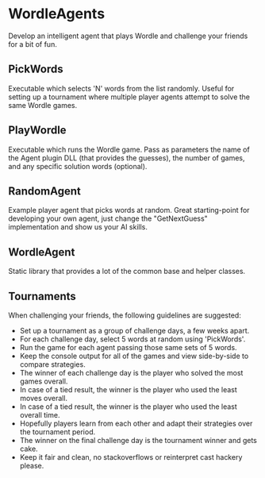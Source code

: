 # WordleAgents

Develop an intelligent agent that plays Wordle and challenge your friends for a bit of fun.

## PickWords
Executable which selects 'N' words from the list randomly. Useful for setting up a tournament where multiple player agents attempt to solve the same Wordle games.

## PlayWordle
Executable which runs the Wordle game. Pass as parameters the name of the Agent plugin DLL (that provides the guesses), the number of games, and any specific solution words (optional).

## RandomAgent
Example player agent that picks words at random. Great starting-point for developing your own agent, just change the "GetNextGuess" implementation and show us your AI skills.

## WordleAgent
Static library that provides a lot of the common base and helper classes.

## Tournaments
When challenging your friends, the following guidelines are suggested:
- Set up a tournament as a group of challenge days, a few weeks apart.
- For each challenge day, select 5 words at random using 'PickWords'.
- Run the game for each agent passing those same sets of 5 words.
- Keep the console output for all of the games and view side-by-side to compare strategies.
- The winner of each challenge day is the player who solved the most games overall.
- In case of a tied result, the winner is the player who used the least moves overall.
- In case of a tied result, the winner is the player who used the least overall time.
- Hopefully players learn from each other and adapt their strategies over the tournament period.
- The winner on the final challenge day is the tournament winner and gets cake.
- Keep it fair and clean, no stackoverflows or reinterpret cast hackery please.
